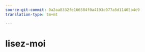 ```yaml
---
source-git-commit: 0a2aa8332fe166584f0a4193c077a5d11405b4c9
translation-type: tm+mt

---
```

# lisez-moi
